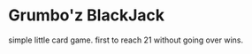 Grumbo'z BlackJack
==================


simple little card game. first to reach 21 without going over wins.
